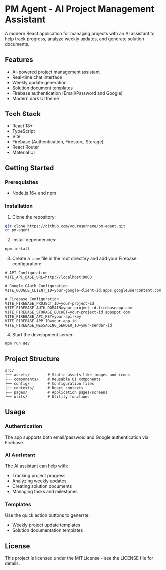 # PM Agent - AI Project Management Assistant

A modern React application for managing projects with an AI assistant to help track progress, analyze weekly updates, and generate solution documents.

## Features

- AI-powered project management assistant
- Real-time chat interface
- Weekly update generation
- Solution document templates
- Firebase authentication (Email/Password and Google)
- Modern dark UI theme

## Tech Stack

- React 18+
- TypeScript
- Vite
- Firebase (Authentication, Firestore, Storage)
- React Router
- Material UI

## Getting Started

### Prerequisites

- Node.js 16+ and npm

### Installation

1. Clone the repository:
```bash
git clone https://github.com/yourusername/pm-agent.git
cd pm-agent
```

2. Install dependencies:
```bash
npm install
```

3. Create a `.env` file in the root directory and add your Firebase configuration:
```
# API Configuration
VITE_API_BASE_URL=http://localhost:8000

# Google OAuth Configuration
VITE_GOOGLE_CLIENT_ID=your-google-client-id.apps.googleusercontent.com

# Firebase Configuration
VITE_FIREBASE_PROJECT_ID=your-project-id
VITE_FIREBASE_AUTH_DOMAIN=your-project-id.firebaseapp.com
VITE_FIREBASE_STORAGE_BUCKET=your-project-id.appspot.com
VITE_FIREBASE_API_KEY=your-api-key
VITE_FIREBASE_APP_ID=your-app-id
VITE_FIREBASE_MESSAGING_SENDER_ID=your-sender-id
```

4. Start the development server:
```bash
npm run dev
```

## Project Structure

```
src/
├── assets/        # Static assets like images and icons
├── components/    # Reusable UI components
├── config/        # Configuration files
├── contexts/      # React contexts
├── pages/         # Application pages/screens
└── utils/         # Utility functions
```

## Usage

### Authentication

The app supports both email/password and Google authentication via Firebase.

### AI Assistant

The AI assistant can help with:
- Tracking project progress
- Analyzing weekly updates
- Creating solution documents
- Managing tasks and milestones

### Templates

Use the quick action buttons to generate:
- Weekly project update templates
- Solution documentation templates

## License

This project is licensed under the MIT License - see the LICENSE file for details.

